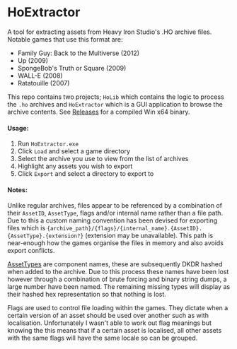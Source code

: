 # HoExtractor

A tool for extracting assets from Heavy Iron Studio's .HO archive files. Notable games that use this format are:

- Family Guy: Back to the Multiverse (2012)
- Up (2009)
- SpongeBob's Truth or Square (2009)
- WALL-E (2008)
- Ratatouille (2007)

This repo contains two projects; `HoLib` which contains the logic to process the `.ho` archives and `HoExtractor` which is a GUI application to browse the archive contents.
See [Releases](https://github.com/barncastle/HoExtractor/releases) for a compiled Win x64 binary.

#### Usage:

1. Run `HoExtractor.exe`
2. Click `Load` and select a game directory
3. Select the archive you use to view from the list of archives
4. Highlight any assets you wish to export
5. Click `Export` and select a directory to export to

#### Notes:

Unlike regular archives, files appear to be referenced by a combination of their `AssetID`, `AssetType`, flags and/or internal name rather than a file path. Due to this a custom naming convention has been devised for exporting files which is `{archive_path}/{flags}/{internal_name}.{AssetID}.{AssetType}.{extension?}` (extension may be unavailable). This path is near-enough how the games organise the files in memory and also avoids export conflicts.

[AssetTypes](https://github.com/barncastle/HoExtractor/blob/master/HoLib/Static/AssetType.cs) are component names, these are subsequently DKDR hashed when added to the archive. Due to this process these names have been lost however through a combination of brute forcing and binary string dumps, a large number have been named. The remaining missing types will display as their hashed hex representation so that nothing is lost.

Flags are used to control file loading within the games. They dictate when a certain version of an asset should be used over another such as with localisation. Unfortunately I wasn't able to work out flag meanings but knowing the this means that if a certain asset is localised, all other assets with the same flags will have the same locale so can be grouped.
